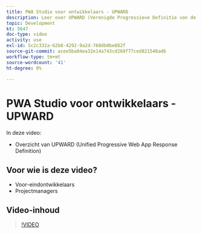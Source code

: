 ```yaml
---
title: PWA Studio voor ontwikkelaars - UPWARD
description: Leer over UPWARD (Verenigde Progressieve Definitie van de Reactie van de Web App).
topic: Development
kt: 5647
doc-type: video
activity: use
exl-id: 5c2c332a-62b0-4292-9a2d-760db0be882f
source-git-commit: acee5ba84ea32e14a743cd269f77ced821548ad6
workflow-type: tm+mt
source-wordcount: '41'
ht-degree: 0%

---
```


# PWA Studio voor ontwikkelaars - UPWARD

In deze video:

- Overzicht van UPWARD (Unified Progressive Web App Response Definition)

## Voor wie is deze video?

- Voor-eindontwikkelaars
- Projectmanagers

## Video-inhoud

>[!VIDEO](https://video.tv.adobe.com/v/35718?quality=12&learn=on)
